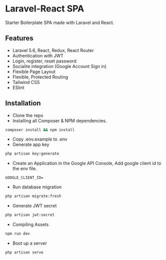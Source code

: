 # Laravel-React SPA

Starter Boilerplate SPA made with Laravel and React.

## Features

- Laravel 5.6, React, Redux, React Router
- Authentication with JWT
- Login, register, reset password
- Socialite integration (Google Account Sign in)
- Flexible Page Layout
- Flexible, Protected Routing
- Tailwind CSS
- ESlint

## Installation

- Clone the repo
- Installing all Composer & NPM dependencies.

```bash
composer install && npm install
```

- Copy .env.example to .env
- Generate app key

```bash
php artisan key:generate
```

- Create an Application in the Google API Console, Add google client id to the env file.

```env
GOOGLE_CLIENT_ID=
```

- Run database migration

```bash
php artisan migrate:fresh
```

- Generate JWT secret

```bash
php artisan jwt:secret
```

- Compiling Assets

```bash
npm run dev
```

- Boot up a server

```bash
php artisan serve
```
